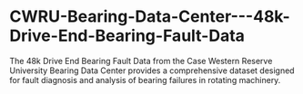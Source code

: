 # CWRU-Bearing-Data-Center---48k-Drive-End-Bearing-Fault-Data
The 48k Drive End Bearing Fault Data from the Case Western Reserve University Bearing Data Center provides a comprehensive dataset designed for fault diagnosis and analysis of bearing failures in rotating machinery.
